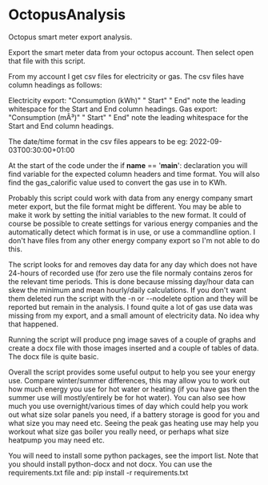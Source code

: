 # OctopusAnalysis
Octopus smart meter export analysis.

Export the smart meter data from your octopus account.  Then select open that file with this script.

From my account I get csv files for electricity or gas.  The csv files have column headings as follows:

Electricity export: "Consumption (kWh)" " Start" " End" note the leading whitespace for the Start and End column headings.
Gas export: "Consumption (mÂ³)" " Start" " End" note the leading whitespace for the Start and End column headings.

The date/time format in the csv files appears to be eg: 2022-09-03T00:30:00+01:00

At the start of the code under the if __name__ == '__main__': declaration you will find variable for the expected column headers and time format.
You will also find the gas_calorific value used to convert the gas use in to KWh.

Probably this script could work with data from any energy company smart meter export, but the file format might be different.  You may be able to make it work by setting the initial variables to the new format.  It could of course be possible to create settings for various energy companies and the automatically detect which format is in use, or use a commandline option.  I don't have files from any other energy company export so I'm not able to do this.

The script looks for and removes day data for any day which does not have 24-hours of recorded use (for zero use the file normaly contains zeros for the relevant time periods.  This is done because missing day/hour data can skew the minimum and mean hourly/daily calculations.  If you don't want them deleted run the script with the -n or --nodelete option and they will be reported but remain in the analysis.  I found quite a lot of gas use data was missing from my export, and a small amount of electricity data.  No idea why that happened.

Running the script will produce png image saves of a couple of graphs and create a docx file with those images inserted and a couple of tables of data.  The docx file is quite basic.  

Overall the script provides some useful output to help you see your energy use.  Compare winter/summer differences, this may allow you to work out how much energy you use for hot water or heating (if you have gas then the summer use will mostly/entirely be for hot water).  You can also see how much you use overnight/various times of day which could help you work out what size solar panels you need, if a battery storage is good for you and what size you may need etc.  Seeing the peak gas heating use may help you workout what size gas boiler you really need, or perhaps what size heatpump you may need etc.

You will need to install some python packages, see the import list.  Note that you should install python-docx and not docx.  You can use the requirements.txt file and:
pip install -r requirements.txt

